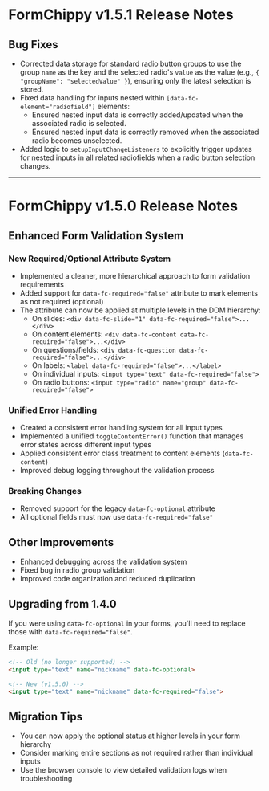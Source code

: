 # FormChippy v1.5.1 Release Notes

## Bug Fixes
- Corrected data storage for standard radio button groups to use the group `name` as the key and the selected radio's `value` as the value (e.g., `{ "groupName": "selectedValue" }`), ensuring only the latest selection is stored.
- Fixed data handling for inputs nested within `[data-fc-element="radiofield"]` elements:
    - Ensured nested input data is correctly added/updated when the associated radio is selected.
    - Ensured nested input data is correctly removed when the associated radio becomes unselected.
- Added logic to `setupInputChangeListeners` to explicitly trigger updates for nested inputs in all related radiofields when a radio button selection changes.

---

# FormChippy v1.5.0 Release Notes

## Enhanced Form Validation System

### New Required/Optional Attribute System
- Implemented a cleaner, more hierarchical approach to form validation requirements
- Added support for `data-fc-required="false"` attribute to mark elements as not required (optional)
- The attribute can now be applied at multiple levels in the DOM hierarchy:
  - On slides: `<div data-fc-slide="1" data-fc-required="false">...</div>`
  - On content elements: `<div data-fc-content data-fc-required="false">...</div>`
  - On questions/fields: `<div data-fc-question data-fc-required="false">...</div>`
  - On labels: `<label data-fc-required="false">...</label>`
  - On individual inputs: `<input type="text" data-fc-required="false">`
  - On radio buttons: `<input type="radio" name="group" data-fc-required="false">`

### Unified Error Handling
- Created a consistent error handling system for all input types
- Implemented a unified `toggleContentError()` function that manages error states across different input types
- Applied consistent error class treatment to content elements (`data-fc-content`)
- Improved debug logging throughout the validation process

### Breaking Changes
- Removed support for the legacy `data-fc-optional` attribute 
- All optional fields must now use `data-fc-required="false"`

## Other Improvements
- Enhanced debugging across the validation system
- Fixed bug in radio group validation
- Improved code organization and reduced duplication

## Upgrading from 1.4.0
If you were using `data-fc-optional` in your forms, you'll need to replace those with `data-fc-required="false"`.

Example:
```html
<!-- Old (no longer supported) -->
<input type="text" name="nickname" data-fc-optional>

<!-- New (v1.5.0) -->
<input type="text" name="nickname" data-fc-required="false">
```

## Migration Tips
- You can now apply the optional status at higher levels in your form hierarchy
- Consider marking entire sections as not required rather than individual inputs
- Use the browser console to view detailed validation logs when troubleshooting
